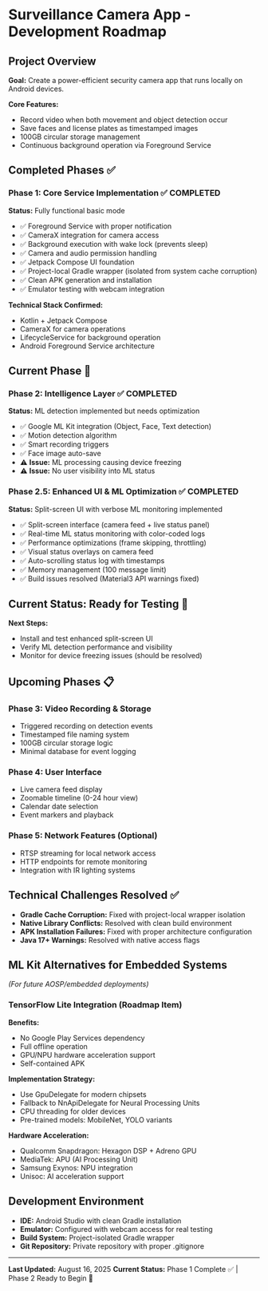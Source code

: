 # Surveillance Camera App - Development Roadmap

## Project Overview
**Goal:** Create a power-efficient security camera app that runs locally on Android devices.

**Core Features:**
- Record video when both movement and object detection occur
- Save faces and license plates as timestamped images
- 100GB circular storage management
- Continuous background operation via Foreground Service

## Completed Phases ✅

### Phase 1: Core Service Implementation ✅ COMPLETED
**Status:** Fully functional basic mode
- ✅ Foreground Service with proper notification
- ✅ CameraX integration for camera access
- ✅ Background execution with wake lock (prevents sleep)
- ✅ Camera and audio permission handling
- ✅ Jetpack Compose UI foundation
- ✅ Project-local Gradle wrapper (isolated from system cache corruption)
- ✅ Clean APK generation and installation
- ✅ Emulator testing with webcam integration

**Technical Stack Confirmed:**
- Kotlin + Jetpack Compose
- CameraX for camera operations
- LifecycleService for background operation
- Android Foreground Service architecture

## Current Phase 🔄

### Phase 2: Intelligence Layer ✅ COMPLETED
**Status:** ML detection implemented but needs optimization
- ✅ Google ML Kit integration (Object, Face, Text detection)
- ✅ Motion detection algorithm
- ✅ Smart recording triggers
- ✅ Face image auto-save
- ⚠️ **Issue:** ML processing causing device freezing
- ⚠️ **Issue:** No user visibility into ML status

### Phase 2.5: Enhanced UI & ML Optimization ✅ COMPLETED
**Status:** Split-screen UI with verbose ML monitoring implemented
- ✅ Split-screen interface (camera feed + live status panel)
- ✅ Real-time ML status monitoring with color-coded logs
- ✅ Performance optimizations (frame skipping, throttling)
- ✅ Visual status overlays on camera feed
- ✅ Auto-scrolling status log with timestamps
- ✅ Memory management (100 message limit)
- ✅ Build issues resolved (Material3 API warnings fixed)

## Current Status: Ready for Testing 🚀
**Next Steps:**
- Install and test enhanced split-screen UI
- Verify ML detection performance and visibility
- Monitor for device freezing issues (should be resolved)

## Upcoming Phases 📋

### Phase 3: Video Recording & Storage
- Triggered recording on detection events
- Timestamped file naming system
- 100GB circular storage logic
- Minimal database for event logging

### Phase 4: User Interface
- Live camera feed display
- Zoomable timeline (0-24 hour view)
- Calendar date selection
- Event markers and playback

### Phase 5: Network Features (Optional)
- RTSP streaming for local network access
- HTTP endpoints for remote monitoring
- Integration with IR lighting systems

## Technical Challenges Resolved ✅
- **Gradle Cache Corruption:** Fixed with project-local wrapper isolation
- **Native Library Conflicts:** Resolved with clean build environment
- **APK Installation Failures:** Fixed with proper architecture configuration
- **Java 17+ Warnings:** Resolved with native access flags

## ML Kit Alternatives for Embedded Systems
*(For future AOSP/embedded deployments)*

### TensorFlow Lite Integration (Roadmap Item)
**Benefits:**
- No Google Play Services dependency
- Full offline operation
- GPU/NPU hardware acceleration support
- Self-contained APK

**Implementation Strategy:**
- Use GpuDelegate for modern chipsets
- Fallback to NnApiDelegate for Neural Processing Units  
- CPU threading for older devices
- Pre-trained models: MobileNet, YOLO variants

**Hardware Acceleration:**
- Qualcomm Snapdragon: Hexagon DSP + Adreno GPU
- MediaTek: APU (AI Processing Unit)
- Samsung Exynos: NPU integration
- Unisoc: AI acceleration support

## Development Environment
- **IDE:** Android Studio with clean Gradle installation
- **Emulator:** Configured with webcam access for real testing
- **Build System:** Project-isolated Gradle wrapper
- **Git Repository:** Private repository with proper .gitignore

---
**Last Updated:** August 16, 2025
**Current Status:** Phase 1 Complete ✅ | Phase 2 Ready to Begin 🚀

